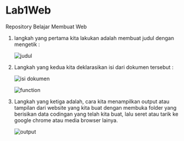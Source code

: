 # Lab1Web
Repository Belajar Membuat Web
1. langkah yang pertama kita lakukan adalah membuat judul dengan mengetik :

   ![judul](https://user-images.githubusercontent.com/56376643/112842812-239aae80-90cc-11eb-82ff-2d305faac521.PNG)
   
2. Langkah yang kedua kita deklarasikan isi dari dokumen tersebut :

   ![isi dokumen](https://user-images.githubusercontent.com/56376643/112845157-c2280f00-90ce-11eb-8f3e-a18ed002c86a.PNG)
   
   ![function](https://user-images.githubusercontent.com/56376643/112846001-bab53580-90cf-11eb-8ce1-25ce7e630c1d.PNG)

3. Langkah yang ketiga adalah, cara kita menampilkan output atau tampilan dari website yang kita buat dengan membuka folder
   yang berisikan data codingan yang telah kita buat, lalu seret atau tarik ke google chrome atau media browser lainya.
   
   ![output](https://user-images.githubusercontent.com/56376643/112846581-68c0df80-90d0-11eb-9e23-5216d10b702c.PNG)


   
  
   
   
